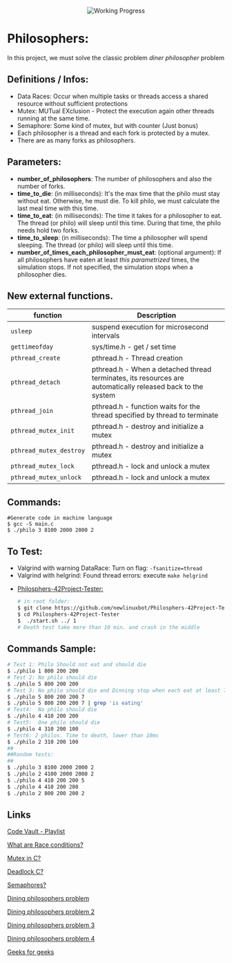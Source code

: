 
<div align="center">

<p align="center">

<!-- <img src="https://game.42sp.org.br/static/assets/achievements/philosophersn.png" alt="Philosophers"> -->
<img src="https://i2.wp.com/www.aponia-dental-center.com/fachzahnarztliche-praxis/wp-content/uploads/2014/01/work-in-progress.png?fit=286%2C253" alt="Working Progress">
</p>

</div>


# Philosophers:
In this project, we must solve the classic problem *diner philosopher* problem



## Definitions / Infos:
* Data Races: Occur when multiple tasks or threads access a shared resource without sufficient protections
* Mutex: MUTual EXclusion - Protect the execution again other threads running at the same time.
* Semaphore: Some kind of mutex, but with counter (Just bonus)
* Each philosopher is a thread and each fork is protected by a mutex.
* There are as many forks as philosophers.

## Parameters:
* **number_of_philosophers**: The number of philosophers and also the number of forks.
* **time_to_die**: (in milliseconds): It's the max time that the philo must stay without eat. Otherwise, he must die. To kill philo, we must calculate the last meal time with this time.
* **time_to_eat**: (in milliseconds): The time it takes for a philosopher to eat. The thread (or philo) will sleep until this time.
During that time, the philo needs hold two forks.
* **time_to_sleep**: (in milliseconds): The time a philosopher will spend sleeping. The thread (or philo) will sleep until this time.
* **number_of_times_each_philosopher_must_eat**: (optional argument): If all philosophers have eaten at least _this parametrized_ times, the simulation stops. If not specified, the simulation stops when a philosopher dies.



## New external functions.
| function | Description |
|-							|-		 |
|`usleep`					| suspend execution for microsecond intervals
|`gettimeofday`				| sys/time.h - get / set time
|`pthread_create`			| pthread.h - Thread creation
|`pthread_detach`			| pthread.h - When a detached thread terminates, its resources are automatically released back to the system
|`pthread_join`				| pthread.h - function waits for the thread specified by thread to terminate
|`pthread_mutex_init`		| pthread.h - destroy and initialize a mutex
|`pthread_mutex_destroy`	| pthread.h - destroy and initialize a mutex
|`pthread_mutex_lock`		| pthread.h - lock and unlock a mutex
|`pthread_mutex_unlock`		| pthread.h - lock and unlock a mutex


## Commands:
```Shell
#Generate code in machine language
$ gcc -S main.c
$ ./philo 3 8100 2000 2000 2
```

## To Test:
* Valgrind with warning DataRace: Turn on flag: `-fsanitize=thread`
* Valgrind with helgrind: Found thread errors: execute `make helgrind`
<!-- * [Socrates framework:](https://github.com/nesvoboda/socrates)

	```Shell
	# in root folder:
	$ git clone https://github.com/nesvoboda/socrates
	$ python3 socrates/socrates.py .
	# Death test take more than 10 min. and crash in the middle
	``` -->
* [Philosphers-42Project-Tester:](https://github.com/newlinuxbot/Philosphers-42Project-Tester)

	```Bash
	# in root folder:
	$ git clone https://github.com/newlinuxbot/Philosphers-42Project-Tester.git
	$ cd Philosphers-42Project-Tester
	$  ./start.sh ../ 1
	# Death test take more than 10 min. and crash in the middle
	```

## Commands Sample:
```Bash
# Test 1: Philo Should not eat and should die
$ ./philo 1 800 200 200
# Test 2: No philo should die
$ ./philo 5 800 200 200
# Test 3: No philo should die and Dinning stop when each eat at least 7x
$ ./philo 5 800 200 200 7
$ ./philo 5 800 200 200 7 | grep 'is eating'
# Test4:  No philo should die
$ ./philo 4 410 200 200
# Test5:  One philo should die
$ ./philo 4 310 200 100
# Test6: 2 philos. Time to death, lower than 10ms
$ ./philo 2 310 200 100
##
##Random tests:
##
$ ./philo 3 8100 2000 2000 2
$ ./philo 2 4100 2000 2000 2
$ ./philo 4 410 200 200 5
$ ./philo 4 410 200 200
$ ./philo 2 800 200 200 2
```


## Links
[Code Vault - Playlist](https://www.youtube.com/watch?v=d9s_d28yJq0&list=PLfqABt5AS4FmuQf70psXrsMLEDQXNkLq2)

[What are Race conditions?](https://www.youtube.com/watch?v=FY9livorrJI)

[Mutex in C?](https://youtu.be/oq29KUy29iQ)

[Deadlock C?](https://youtu.be/LjWug2tvSBU)

[Semaphores?](https://youtu.be/YSn8_XdGH7c)

[Dining philosophers problem](https://youtu.be/FYUi-u7UWgw)

[Dining philosophers problem 2](https://en.wikipedia.org/wiki/Dining_philosophers_problem)

[Dining philosophers problem 3](https://www.ecb.torontomu.ca/~courses/coe518/Labs/lab4/lisi.edu-dining-Philosopherecture8.pdf)

[Dining philosophers problem 4](https://www.youtube.com/watch?v=knJ4MHWPIwk)

[Geeks for geeks](https://www.geeksforgeeks.org/multithreading-in-c/)



